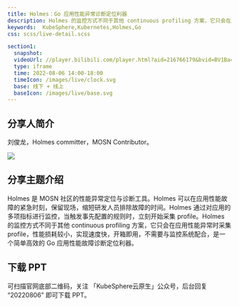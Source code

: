```yaml
---
title: Holmes：Go 应用性能异常诊断定位利器
description: Holmes 的监控方式不同于其他 continuous profiling 方案，它只会在应用性能异常时采集 profile，性能损耗较小，实现速度快，开箱即用，不需要与监控系统配合，是一个简单高效的 Go 应用性能故障诊断定位利器。
keywords:  KubeSphere,Kubernetes,Holmes,Go
css: scss/live-detail.scss

section1:
  snapshot: 
  videoUrl: //player.bilibili.com/player.html?aid=216766179&bvid=BV1Ba411K7rn&cid=798188149&page=1&high_quality=1
  type: iframe
  time: 2022-08-06 14:00-18:00
  timeIcon: /images/live/clock.svg
  base: 线下 + 线上
  baseIcon: /images/live/base.svg
---
```


## 分享人简介

刘俊龙，Holmes committer，MOSN Contributor。

![](https://pek3b.qingstor.com/kubesphere-community/images/guangzhou0806-liujunlong.JPG)

## 分享主题介绍

Holmes 是 MOSN 社区的性能异常定位与诊断工具。Holmes 可以在应用性能故障的紧急时刻，保留现场，缩短研发人员排除故障的时间。Holmes 通过对应用的多项指标进行监控，当触发事先配置的规则时，立刻开始采集 profile。Holmes 的监控方式不同于其他 continuous profiling 方案，它只会在应用性能异常时采集 profile，性能损耗较小，实现速度快，开箱即用，不需要与监控系统配合，是一个简单高效的 Go 应用性能故障诊断定位利器。

## 下载 PPT

可扫描官网底部二维码，关注 「KubeSphere云原生」公众号，后台回复 “20220806” 即可下载 PPT。
